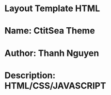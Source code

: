 # Layout Template HTML

# Name: CtitSea Theme
# Author: Thanh Nguyen
# Description: HTML/CSS/JAVASCRIPT
